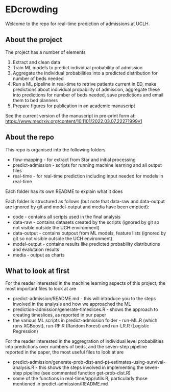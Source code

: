 # EDcrowding

Welcome to the repo for real-time prediction of admissions at UCLH. 

## About the project

The project has a number of elements 

1. Extract and clean data 
2. Train ML models to predict individual probability of admission
3. Aggregate the individual probabilities into a predicted distribution for number of beds needed
4. Run a ML pipeline in real-time to retrive patients current in ED, make predictions about individual probability of admission, aggregate these into predictions for number of beds needed, save predictions and email them to bed planners
5. Prepare figures for publication in an academic manuscript

See the current version of the manuscript in pre-print form at: https://www.medrxiv.org/content/10.1101/2022.03.07.22271999v1 

## About the repo

This repo is organised into the following folders

* flow-mapping - for extract from Star and initial processing
* predict-admission - scripts for running machine learning and all output files
* real-time - for real-time prediction including input needed for models in real-time

Each folder has its own README to explain what it does

Each folder is structured as follows (but note that data-raw and data-output are ignored by git and model-output and media have been emptied):
* code - contains all scripts used in the final analysis
* data-raw - contains datasets created by the scripts (ignored by git so not visible outside the UCH environment)
* data-output - contains outpout from ML models, feature lists (ignored by git so not visible outside the UCH environment)
* model-output - contains results like predicted probability distributions and evalutaion results
* media - output as charts

## What to look at first

For the reader interested in the machine learning aspects of this project, the most important files to look at are 
* predict-admission/README.md - this will introduce you to the steps involved in the analysis and how we approached the ML
* prediction-admission/generate-timeslices.R - shows the approach to creating timeslices, as reported in our paper 
* the various ML scripts in predict-admission folder - run-ML.R (which runs XGBoost), run-RF.R (Random Forest) and run-LR.R (Logistic Regression)

For the reader interested in the aggregration of individual level probabilities into predictions over numbers of beds, and the seven-step pipeline reported in the paper, the most useful files to look at are
* predict-admission/generate-prob-dist-and-pt-estimates-using-survival-analysis.R - this shows the steps involved in implementing the seven-step pipeline (see commented function get-prob-dist.R)
* some of the functions in real-time/app/utils.R, particularly those mentioned in predict-admission/README.md